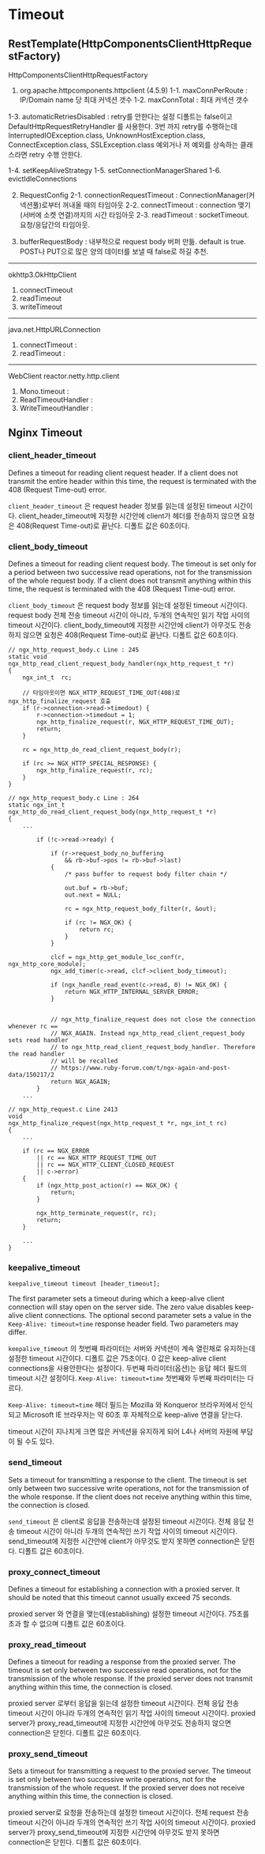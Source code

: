 # Timeout 

## RestTemplate(HttpComponentsClientHttpRequestFactory)

HttpComponentsClientHttpRequestFactory

1. org.apache.httpcomponents.httpclient (4.5.9)
1-1. maxConnPerRoute : IP/Domain name 당 최대 커넥션 갯수
1-2. maxConnTotal : 최대 커넥션 갯수

1-3. automaticRetriesDisabled : retry를 안한다는 설정
디폴트는 false이고 DefaultHttpRequestRetryHandler 를 사용한다. 3번 까지 retry를 수행하는데
InterruptedIOException.class, UnknownHostException.class, ConnectException.class, SSLException.class 예외거나 
저 예외를 상속하는 클래스라면 retry 수행 안한다.

1-4. setKeepAliveStrategy
1-5. setConnectionManagerShared
1-6. evictIdleConnections

2. RequestConfig
2-1. connectionRequestTimeout : ConnectionManager(커넥션풀)로부터 꺼내올 때의 타임아웃
2-2. connectTimeout : connection 맺기(서버에 소켓 연결)까지의 시간 타임아웃
2-3. readTimeout : socketTimeout. 요청/응답간의 타임아웃.

3. bufferRequestBody : 내부적으로 request body 버퍼 만듦. default is true. POST나 PUT으로 많은 양의 데이터를 보낼 때 false로 하길 추천.
---

okhttp3.OkHttpClient
1. connectTimeout 
2. readTimeout
3. writeTimeout

---

java.net.HttpURLConnection 
1. connectTimeout : 
2. readTimeout : 

---

WebClient
reactor.netty.http.client

1. Mono.timeout :
2. ReadTimeoutHandler :
3. WriteTimeoutHandler : 


## Nginx Timeout
### client_header_timeout

Defines a timeout for reading client request header.
If a client does not transmit the entire header within this time, the request is terminated with the 408 (Request Time-out) error.

`client_header_timeout` 은 request header 정보를 읽는데 설정된 timeout 시간이다.
client_header_timeout에 지정한 시간안에 client가 헤더를 전송하지 않으면 요청은 408(Request Time-out)로 끝난다. 디폴트 값은 60초이다.

### client_body_timeout 

Defines a timeout for reading client request body. 
The timeout is set only for a period between two successive read operations, 
not for the transmission of the whole request body. If a client does not transmit anything within this time, 
the request is terminated with the 408 (Request Time-out) error.

`client_body_timeout` 은 request body 정보를 읽는데 설정된 timeout 시간이다.
request body 전체 전송 timeout 시간이 아니라, 두개의 연속적인 읽기 작업 사이의 timeout 시간이다.
client_body_timeout에 지정한 시간안에 client가 아무것도 전송하지 않으면 요청은 408(Request Time-out)로 끝난다. 디폴트 값은 60초이다.

```
// ngx_http_request_body.c Line : 245
static void
ngx_http_read_client_request_body_handler(ngx_http_request_t *r)
{
    ngx_int_t  rc;

    // 타임아웃이면 NGX_HTTP_REQUEST_TIME_OUT(408)로 ngx_http_finalize_request 호출
    if (r->connection->read->timedout) {
        r->connection->timedout = 1;
        ngx_http_finalize_request(r, NGX_HTTP_REQUEST_TIME_OUT);
        return;
    }

    rc = ngx_http_do_read_client_request_body(r);

    if (rc >= NGX_HTTP_SPECIAL_RESPONSE) {
        ngx_http_finalize_request(r, rc);
    }
}
```


```
// ngx_http_request_body.c Line : 264
static ngx_int_t
ngx_http_do_read_client_request_body(ngx_http_request_t *r)
{
    ...

        if (!c->read->ready) {

            if (r->request_body_no_buffering
                && rb->buf->pos != rb->buf->last)
            {
                /* pass buffer to request body filter chain */

                out.buf = rb->buf;
                out.next = NULL;

                rc = ngx_http_request_body_filter(r, &out);

                if (rc != NGX_OK) {
                    return rc;
                }
            }

            clcf = ngx_http_get_module_loc_conf(r, ngx_http_core_module);
            ngx_add_timer(c->read, clcf->client_body_timeout);

            if (ngx_handle_read_event(c->read, 0) != NGX_OK) {
                return NGX_HTTP_INTERNAL_SERVER_ERROR;
            }


            // ngx_http_finalize_request does not close the connection whenever rc ==
            // NGX_AGAIN. Instead ngx_http_read_client_request_body sets read handler
            // to ngx_http_read_client_request_body_handler. Therefore the read handler
            // will be recalled
            // https://www.ruby-forum.com/t/ngx-again-and-post-data/150217/2
            return NGX_AGAIN;
        }
    ...

```

```
// ngx_http_request.c Line 2413
void
ngx_http_finalize_request(ngx_http_request_t *r, ngx_int_t rc)
{
    ...

    if (rc == NGX_ERROR
        || rc == NGX_HTTP_REQUEST_TIME_OUT
        || rc == NGX_HTTP_CLIENT_CLOSED_REQUEST
        || c->error)
    {
        if (ngx_http_post_action(r) == NGX_OK) {
            return;
        }

        ngx_http_terminate_request(r, rc);
        return;
    }

    ...
}
```

### keepalive_timeout

```
keepalive_timeout timeout [header_timeout];
```

The first parameter sets a timeout during which a keep-alive client connection will stay open on the server side.
The zero value disables keep-alive client connections.
The optional second parameter sets a value in the `Keep-Alive: timeout=time` response header field.
Two parameters may differ.

`keepalive_timeout` 의 첫번째 파라미터는 서버와 커넥션이 계속 열린채로 유지하는데 설정한 timeout 시간이다. 디폴트 값은 75초이다.
0 값은 keep-alive client connections을 사용안한다는 설정이다.
두번째 파라미터(옵션)는 응답 헤더 필드의 timeout 시간 설정이다. `Keep-Alive: timeout=time`
첫번째와 두번째 파라미터는 다르다.

`Keep-Alive: timeout=time` 헤더 필드는 Mozilla 와 Konqueror 브라우저에서 인식되고
Microsoft IE 브라우저는 약 60초 후 자체적으로 keep-alive 연결을 닫는다.

timeout 시간이 지나치게 크면 많은 커넥션을 유지하게 되어 L4나 서버의 자원에 부담이 될 수도 있다.

### send_timeout

Sets a timeout for transmitting a response to the client.
The timeout is set only between two successive write operations, not for the transmission of the whole response.
If the client does not receive anything within this time, the connection is closed.

`send_timeout` 은 client로 응답을 전송하는데 설정된 timeout 시간이다.
전체 응답 전송 timeout 시간이 아니라 두개의 연속적인 쓰기 작업 사이의 timeout 시간이다.
send_timeout에 지정한 시간안에 client가 아무것도 받지 못하면 connection은 닫힌다. 디폴트 값은 60초이다.

### proxy_connect_timeout

Defines a timeout for establishing a connection with a proxied server.
It should be noted that this timeout cannot usually exceed 75 seconds.

proxied server 와 연결을 맺는데(establishing) 설정한 timeout 시간이다.
75초를 초과 할 수 없으며 디폴트 값은 60초이다.

### proxy_read_timeout

Defines a timeout for reading a response from the proxied server.
The timeout is set only between two successive read operations, not for the transmission of the whole response.
If the proxied server does not transmit anything within this time, the connection is closed.

proxied server 로부터 응답을 읽는데 설정한 timeout 시간이다.
전체 응답 전송 timeout 시간이 아니라 두개의 연속적인 읽기 작업 사이의 timeout 시간이다.
proxied server가 proxy_read_timeout에 지정한 시간안에 아무것도 전송하지 않으면 connection은 닫힌다.
디폴트 값은 60초이다.

### proxy_send_timeout 

Sets a timeout for transmitting a request to the proxied server.
The timeout is set only between two successive write operations,
not for the transmission of the whole request.
If the proxied server does not receive anything within this time, the connection is closed.

proxied server로 요청을 전송하는데 설정한 timeout 시간이다.
전체 request 전송 timeout 시간이 아니라 두개의 연속적인 쓰기 작업 사이의 timeout 시간이다.
proxied server가 proxy_send_timeout에 지정한 시간안에 아무것도 받지 못하면 connection은 닫힌다.
디폴트 값은 60초이다.